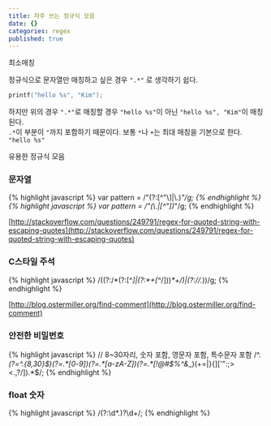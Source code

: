 ```yaml
---
title: 자주 쓰는 정규식 모음
date: {}
categories: regex
published: true
---
```


최소매칭

정규식으로 문자열만 매칭하고 싶은 경우 `".*"` 로 생각하기 쉽다.
```c
printf("hello %s", "Kim");
```
하지만 위의 경우 `".*"`로 매칭할 경우 `"hello %s"`이 아닌 `"hello %s", "Kim"`이 매칭된다.  
`.*`이 부분이 `"`까지 포함하기 때문이다. 보통 `*`나 `+`는 최대 매칭을 기본으로 한다.  
`"hello %s"`

유용한 정규식 모음

### 문자열

{% highlight javascript %}
var pattern = /"(?:[^"\\]|\\.)*"/g;
{% endhighlight %}
{% highlight javascript %}
var pattern = /"(\\.|[^\"])*"/g;
{% endhighlight %}

[http://stackoverflow.com/questions/249791/regex-for-quoted-string-with-escaping-quotes](http://stackoverflow.com/questions/249791/regex-for-quoted-string-with-escaping-quotes)
  

### C스타일 주석
{% highlight javascript %}
/((?:\/\*(?:[^*]|(?:\*+[^*\/]))*\*+\/)|(?:\/\/.*))/g;
{% endhighlight %}

[http://blog.ostermiller.org/find-comment](http://blog.ostermiller.org/find-comment)


### 안전한 비밀번호
{% highlight javascript %}
// 8~30자리, 숫자 포함, 영문자 포함, 특수문자 포함
/^.*(?=^.{8,30}$)(?=.*[0-9])(?=.*[a-zA-Z])(?=.*[!@#$%^&*_\)\(+=|}{\]\[\'\":;><.,?/]).*$/;
{% endhighlight %} 


### float 숫자
{% highlight javascript %}
/(?:\d*\.)?\d+/;
{% endhighlight %}
